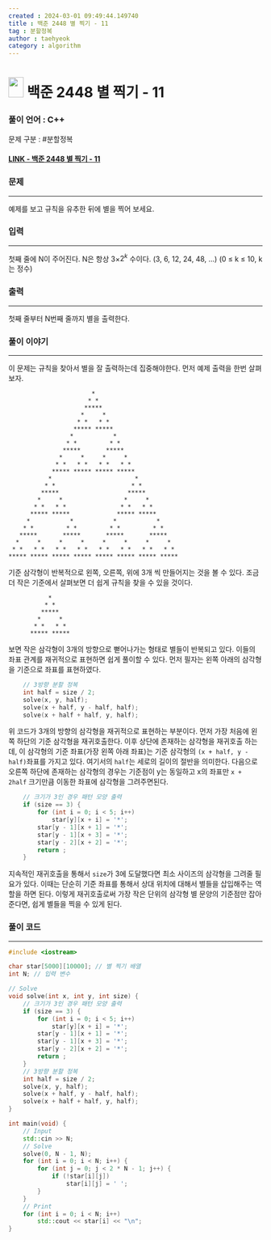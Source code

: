 ```yaml
---
created : 2024-03-01 09:49:44.149740
title : 백준 2448 별 찍기 - 11
tag : 분할정복
author : taehyeok
category : algorithm
---
```

# <img src="https://d2gd6pc034wcta.cloudfront.net/tier/12.svg" width="30" height="40"> 백준 2448 별 찍기 - 11


### 풀이 언어 : C++

문제 구분 : #분할정복
#### [LINK - 백준 2448 별 찍기 - 11](https://www.acmicpc.net/problem/2448)

### 문제

<hr>


예제를 보고 규칙을 유추한 뒤에 별을 찍어 보세요.

### 입력

<hr>


첫째 줄에 N이 주어진다. N은 항상 3×$2^k$ 수이다. (3, 6, 12, 24, 48, ...) (0 ≤ k ≤ 10, k는 정수)
### 출력

<hr>


첫째 줄부터 N번째 줄까지 별을 출력한다.
### 풀이 이야기

<hr>


이 문제는 규칙을 찾아서 별을 잘 출력하는데 집중해야한다. 먼저 예제 출력을 한번 살펴 보자.
```
                       *                        
                      * *                       
                     *****                      
                    *     *                     
                   * *   * *                    
                  ***** *****                   
                 *           *                  
                * *         * *                 
               *****       *****                
              *     *     *     *               
             * *   * *   * *   * *              
            ***** ***** ***** *****             
           *                       *            
          * *                     * *           
         *****                   *****          
        *     *                 *     *         
       * *   * *               * *   * *        
      ***** *****             ***** *****       
     *           *           *           *      
    * *         * *         * *         * *     
   *****       *****       *****       *****    
  *     *     *     *     *     *     *     *   
 * *   * *   * *   * *   * *   * *   * *   * *  
***** ***** ***** ***** ***** ***** ***** *****
```
기준 삼각형이 반복적으로 왼쪽, 오른쪽, 위에 3개 씩 만들어지는 것을 볼 수 있다. 조금 더 작은 기준에서 살펴보면 더 쉽게 규칙을 찾을 수 있을 것이다.
```
           *            
          * *           
         *****          
        *     *         
       * *   * *        
      ***** *****      
```
보면 작은 삼각형이 3개의 방향으로 뻗어나가는 형태로 별들이 반복되고 있다. 이들의 좌표 관계를 재귀적으로 표현하면 쉽게 풀이할 수 있다. 먼저 필자는 왼쪽 아래의 삼각형을 기준으로 좌표를 표현하였다.
```c++
    // 3방향 분할 정복
    int half = size / 2;
    solve(x, y, half);
    solve(x + half, y - half, half);
    solve(x + half + half, y, half);
```
위 코드가 3개의 방향의 삼각형을 재귀적으로 표현하는 부분이다. 먼저 가장 처음에 왼쪽 하단의 기준 삼각형을 재귀호출한다. 이후 상단에 존재하는 삼각형을 재귀호출 하는데, 이 삼각형의 기준 좌표(가장 왼쪽 아래 좌표)는 기준 삼각형의 `(x + half, y - half)`좌표를 가지고 있다. 여기서의 `half`는 세로의 길이의 절반을 의미한다. 다음으로 오른쪽 하단에 존재하는 삼각형의 경우는 기준점이 y는 동일하고 x의 좌표만 `x + 2half` 크기만큼 이동한 좌표에 삼각형을 그려주면된다.
```c++
    // 크기가 3인 경우 패턴 모양 출력
    if (size == 3) {
        for (int i = 0; i < 5; i++)
            star[y][x + i] = '*';
        star[y - 1][x + 1] = '*';
        star[y - 1][x + 3] = '*';
        star[y - 2][x + 2] = '*';
        return ;
    }
```
지속적인 재귀호출을 통해서 `size`가 3에 도달했다면 최소 사이즈의 삼각형을 그려줄 필요가 있다. 이때는 단순히 기준 좌표를 통해서 상대 위치에 대해서 별들을 삽입해주는 역할을 하면 된다. 이렇게 재귀호출로써 가장 작은 단위의 삼각형 별 문양의 기준점만 잡아준다면, 쉽게 별들을 찍을 수 있게 된다.

### 풀이 코드

<hr>


``` c++
#include <iostream>

char star[5000][10000]; // 별 찍기 배열
int N; // 입력 변수

// Solve
void solve(int x, int y, int size) {
    // 크기가 3인 경우 패턴 모양 출력
    if (size == 3) {
        for (int i = 0; i < 5; i++)
            star[y][x + i] = '*';
        star[y - 1][x + 1] = '*';
        star[y - 1][x + 3] = '*';
        star[y - 2][x + 2] = '*';
        return ;
    }
    // 3방향 분할 정복
    int half = size / 2;
    solve(x, y, half);
    solve(x + half, y - half, half);
    solve(x + half + half, y, half);
}

int main(void) {
    // Input
    std::cin >> N;
    // Solve
    solve(0, N - 1, N);
    for (int i = 0; i < N; i++) {
        for (int j = 0; j < 2 * N - 1; j++) {
            if (!star[i][j])
                star[i][j] = ' ';
        }
    }
    // Print
    for (int i = 0; i < N; i++)
        std::cout << star[i] << "\n";
}
```
